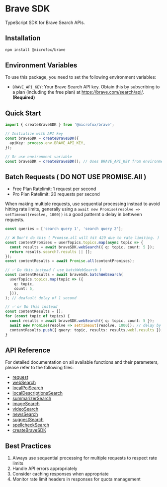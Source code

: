 # Brave SDK

TypeScript SDK for Brave Search APIs.

## Installation

```bash
npm install @microfox/brave
```

## Environment Variables

To use this package, you need to set the following environment variables:

- `BRAVE_API_KEY`: Your Brave Search API key. Obtain this by subscribing to a plan (including the free plan) at https://brave.com/search/api/. **(Required)**

## Quick Start

```typescript
import { createBraveSDK } from '@microfox/brave';

// Initialize with API key
const braveSDK = createBraveSDK({
  apiKey: process.env.BRAVE_API_KEY,
});

// Or use environment variable
const braveSDK = createBraveSDK(); // Uses BRAVE_API_KEY from environment
```

## Batch Requests ( DO NOT USE PROMISE.All )

- Free Plan Ratelimit: 1 request per second
- Pro Plan Ratelimit: 20 requests per second

When making multiple requests, use sequential processing instead to avoid hitting rate limits,
generally using a `await new Promise(resolve => setTimeout(resolve, 1000))` is a good patternt o delay in bettween requests.

```typescript
const queries = ['search query 1', 'search query 2'];

// ❌ Don't do this ( Promise.all will hit 429 due to rate limiting. )
const contentPromises = userTopics.topics.map(async topic => {
  const results = await braveSDK.webSearch({ q: topic, count: 5 });
  return results.search?.results || [];
});
const contentResults = await Promise.all(contentPromises);

// ✅ Do this instead ( use batchWebSearch )
const contentResults = await braveSdk.batchWebSearch(
  userTopics.topics.map(topic => ({
    q: topic,
    count: 5,
  })),
); // deafault delay of 1 second

// ✅ or Do this instead
const contentResults = [];
for (const topic of topics) {
  const results = await braveSDK.webSearch({ q: topic, count: 5 });
  await new Promise(resolve => setTimeout(resolve, 1000)); // delay by 1 seconds
  contentResults.push({ query: topic, results: results.web?.results });
}
```

## API Reference

For detailed documentation on all available functions and their parameters, please refer to the following files:

- [request](./docs/request.md)
- [webSearch](./docs/webSearch.md)
- [localPoiSearch](./docs/localPoiSearch.md)
- [localDescriptionsSearch](./docs/localDescriptionsSearch.md)
- [summarizerSearch](./docs/summarizerSearch.md)
- [imageSearch](./docs/imageSearch.md)
- [videoSearch](./docs/videoSearch.md)
- [newsSearch](./docs/newsSearch.md)
- [suggestSearch](./docs/suggestSearch.md)
- [spellcheckSearch](./docs/spellcheckSearch.md)
- [createBraveSDK](./docs/createBraveSDK.md)

## Best Practices

1. Always use sequential processing for multiple requests to respect rate limits
2. Handle API errors appropriately
3. Consider caching responses when appropriate
4. Monitor rate limit headers in responses for quota management
